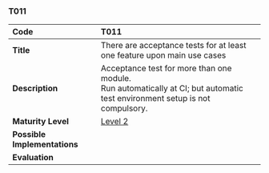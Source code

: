 ### T011

| **Code**           | **T011** |
| :--                | :--      |
| **Title**          | There are acceptance tests for at least one feature upon main use cases |
| **Description**    | Acceptance test for more than one module. <br/> Run automatically at CI; but automatic test environment setup is not compulsory. |
| **Maturity Level** | [Level 2](/levels#level-2) |
| **Possible Implementations** | |
| **Evaluation**     | |
